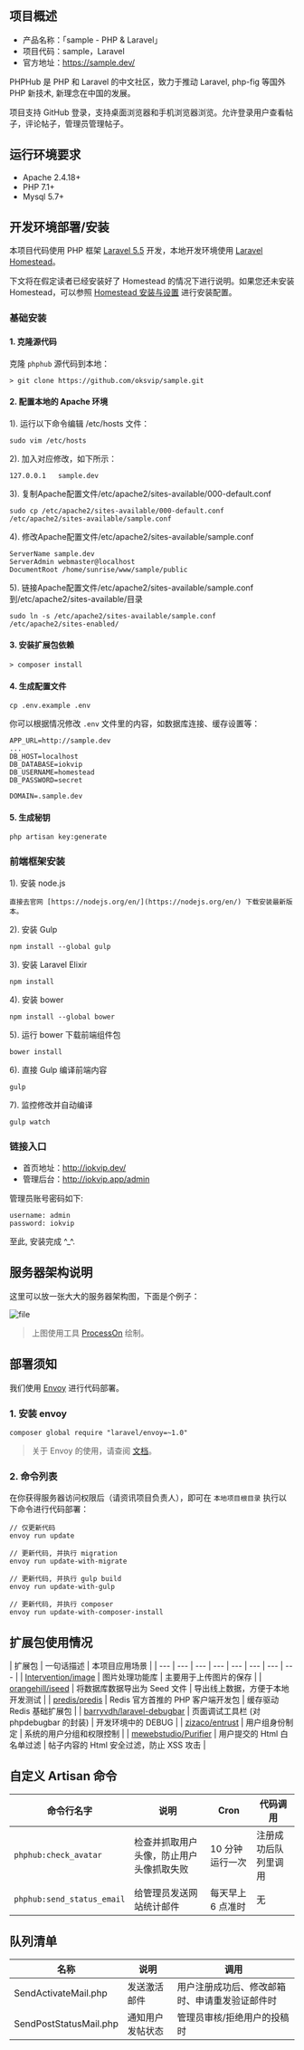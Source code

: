 ## 项目概述

* 产品名称：「sample  - PHP & Laravel」
* 项目代码：sample，Laravel
* 官方地址：https://sample.dev/

PHPHub 是 PHP 和 Laravel 的中文社区，致力于推动 Laravel, php-fig 等国外 PHP 新技术, 新理念在中国的发展。

项目支持 GitHub 登录，支持桌面浏览器和手机浏览器浏览。允许登录用户查看帖子，评论帖子，管理员管理帖子。

## 运行环境要求

- Apache 2.4.18+
- PHP 7.1+
- Mysql 5.7+

## 开发环境部署/安装

本项目代码使用 PHP 框架 [Laravel 5.5](http://laravel-china.org/docs/5.5/) 开发，本地开发环境使用 [Laravel Homestead](http://laravel-china.org/docs/5.5/homestead)。

下文将在假定读者已经安装好了 Homestead 的情况下进行说明。如果您还未安装 Homestead，可以参照 [Homestead 安装与设置](http://laravel-china.org/docs/5.5/homestead#installation-and-setup) 进行安装配置。

### 基础安装

#### 1. 克隆源代码

克隆 `phphub` 源代码到本地：

    > git clone https://github.com/oksvip/sample.git

#### 2. 配置本地的 Apache 环境

1). 运行以下命令编辑 /etc/hosts 文件：

```shell
sudo vim /etc/hosts
```

2). 加入对应修改，如下所示：

```
127.0.0.1   sample.dev
```

3). 复制Apache配置文件/etc/apache2/sites-available/000-default.conf

```shell
sudo cp /etc/apache2/sites-available/000-default.conf /etc/apache2/sites-available/sample.conf
```

4). 修改Apache配置文件/etc/apache2/sites-available/sample.conf

```
ServerName sample.dev
ServerAdmin webmaster@localhost
DocumentRoot /home/sunrise/www/sample/public
```

5). 链接Apache配置文件/etc/apache2/sites-available/sample.conf到/etc/apache2/sites-available/目录

```
sudo ln -s /etc/apache2/sites-available/sample.conf /etc/apache2/sites-enabled/
```

#### 3. 安装扩展包依赖

    > composer install

#### 4. 生成配置文件

```
cp .env.example .env
```

你可以根据情况修改 `.env` 文件里的内容，如数据库连接、缓存设置等：

```
APP_URL=http://sample.dev
...
DB_HOST=localhost
DB_DATABASE=iokvip
DB_USERNAME=homestead
DB_PASSWORD=secret

DOMAIN=.sample.dev
```

#### 5. 生成秘钥

```shell
php artisan key:generate
```

### 前端框架安装

1). 安装 node.js

    直接去官网 [https://nodejs.org/en/](https://nodejs.org/en/) 下载安装最新版本。

2). 安装 Gulp

```shell
npm install --global gulp
```

3). 安装 Laravel Elixir

```shell
npm install
```

4). 安装 bower

```shell
npm install --global bower
```

5). 运行 bower 下载前端组件包

```shell
bower install
```

6). 直接 Gulp 编译前端内容

```shell
gulp
```

7). 监控修改并自动编译

```shell
gulp watch
```

### 链接入口

* 首页地址：http://iokvip.dev/
* 管理后台：http://iokvip.app/admin

管理员账号密码如下:

```
username: admin
password: iokvip
```

至此, 安装完成 ^_^.

## 服务器架构说明

这里可以放一张大大的服务器架构图，下面是个例子：

![file](https://fsdhubcdn.phphub.org/uploads/images/201705/20/1/1G6aQPAZym.png)

> 上图使用工具 [ProcessOn](https://www.processon.com) 绘制。

## 部署须知

我们使用 [Envoy](https://laravel.com/docs/5.0/envoy) 进行代码部署。

### 1. 安装 envoy

```
composer global require "laravel/envoy=~1.0"
```

> 关于 Envoy 的使用，请查阅 [文档](http://laravel-china.org/docs/5.5/envoy)。

### 2. 命令列表

在你获得服务器访问权限后（请资讯项目负责人），即可在 `本地项目根目录` 执行以下命令进行代码部署：

```
// 仅更新代码
envoy run update

// 更新代码, 并执行 migration
envoy run update-with-migrate

// 更新代码, 并执行 gulp build
envoy run update-with-gulp

// 更新代码, 并执行 composer
envoy run update-with-composer-install
```

## 扩展包使用情况

| 扩展包 | 一句话描述 | 本项目应用场景 |
| --- | --- | --- | --- | --- | --- | --- | --- |
| [Intervention/image](https://github.com/Intervention/image) | 图片处理功能库 | 主要用于上传图片的保存 |
| [orangehill/iseed](https://github.com/orangehill/iseed) | 将数据库数据导出为 Seed 文件 | 导出线上数据，方便于本地开发测试 |
| [predis/predis](https://github.com/nrk/predis.git) | Redis 官方首推的 PHP 客户端开发包 | 缓存驱动 Redis 基础扩展包 |
| [barryvdh/laravel-debugbar](https://github.com/barryvdh/laravel-debugbar) | 页面调试工具栏 (对 phpdebugbar 的封装) | 开发环境中的 DEBUG |
| [zizaco/entrust](https://github.com/Zizaco/entrust.git) | 用户组身份制定 | 系统的用户分组和权限控制 |
| [mewebstudio/Purifier](https://github.com/mewebstudio/Purifier) | 用户提交的 Html 白名单过滤 | 帖子内容的 Html 安全过滤，防止 XSS 攻击 |

## 自定义 Artisan 命令

| 命令行名字 | 说明 | Cron | 代码调用 |
| --- | --- | --- | --- |
| `phphub:check_avatar` | 检查并抓取用户头像，防止用户头像抓取失败 | 10 分钟运行一次 | 注册成功后队列里调用 |
| `phphub:send_status_email` | 给管理员发送网站统计邮件 | 每天早上 6 点准时 | 无 |

## 队列清单

| 名称 | 说明 | 调用 |
| --- | --- | --- |
| SendActivateMail.php | 发送激活邮件 | 用户注册成功后、修改邮箱时、申请重发验证邮件时 |
| SendPostStatusMail.php | 通知用户发帖状态 | 管理员审核/拒绝用户的投稿时 |



